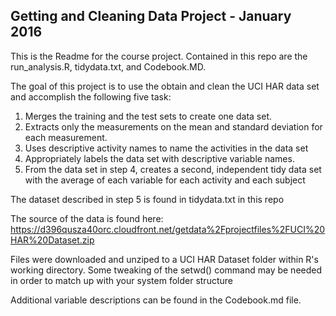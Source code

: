 ## Getting and Cleaning Data Project - January 2016

This is the Readme for the course project. Contained in this repo are the run_analysis.R, tidydata.txt, and Codebook.MD.

The goal of this project is to use the obtain and clean the UCI HAR data set and accomplish the following five task: 
 
1. Merges the training and the test sets to create one data set.
2. Extracts only the measurements on the mean and standard deviation for each measurement.
3. Uses descriptive activity names to name the activities in the data set
4. Appropriately labels the data set with descriptive variable names.
5. From the data set in step 4, creates a second, independent tidy data set with the average of each variable for each activity and each subject

The dataset described in step 5 is found in tidydata.txt in this repo

The source of the data is found here: https://d396qusza40orc.cloudfront.net/getdata%2Fprojectfiles%2FUCI%20HAR%20Dataset.zip

Files were downloaded and unziped to a UCI HAR Dataset folder within R's working directory.
Some tweaking of the setwd() command may be needed in order to match up with your system folder structure

Additional variable descriptions can be found in the Codebook.md file. 
